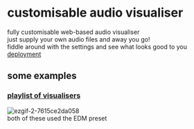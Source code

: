 # customisable audio visualiser
fully customisable web-based audio visualiser\
just supply your own audio files and away you go!\
fiddle around with the settings and see what looks good to you\
[deployment](https://elliotsemicolon.github.io/custom-visualiser/)

## some examples
### [playlist of visualisers](https://www.youtube.com/watch?v=HQErXZwH4DY&list=PLVIuPccTWpFsbNZCbO4zofZM83Xrb7JCo)
![ezgif-2-7615ce2da058](https://user-images.githubusercontent.com/45922387/119244415-6dea5a00-bb68-11eb-8152-47dd370cb96a.gif)\
both of these used the EDM preset
